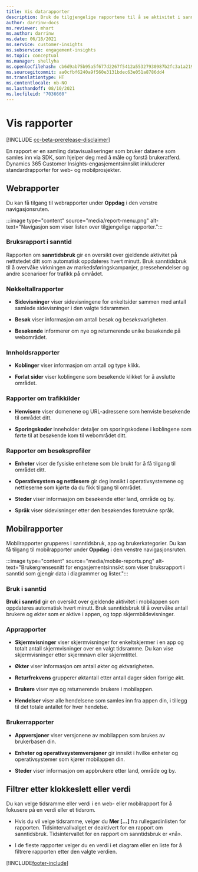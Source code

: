 ```yaml
---
title: Vis datarapporter
description: Bruk de tilgjengelige rapportene til å se aktivitet i sanntid på nettstedet ditt.
author: darrinw-docs
ms.reviewer: mhart
ms.author: darrinw
ms.date: 06/18/2021
ms.service: customer-insights
ms.subservice: engagement-insights
ms.topic: conceptual
ms.manager: shellyha
ms.openlocfilehash: cb6d9ab75b95a5f677d2267f5412a55327930987b2fc3a1a21958633a8116bd2
ms.sourcegitcommit: aa0cfbf6240a9f560e3131bdec63e051a8786dd4
ms.translationtype: HT
ms.contentlocale: nb-NO
ms.lasthandoff: 08/10/2021
ms.locfileid: "7036660"
---
```

# <a name="view-reports"></a>Vis rapporter

[!INCLUDE [cc-beta-prerelease-disclaimer](includes/cc-beta-prerelease-disclaimer.md)]

En rapport er en samling datavisualiseringer som bruker dataene som samles inn via SDK, som hjelper deg med å måle og forstå brukeratferd. Dynamics 365 Customer Insights-engasjementsinnsikt inkluderer standardrapporter for web- og mobilprosjekter.  

## <a name="web-reports"></a>Webrapporter

Du kan få tilgang til webrapporter under **Oppdag** i den venstre navigasjonsruten.

:::image type="content" source="media/report-menu.png" alt-text="Navigasjon som viser listen over tilgjengelige rapporter.":::

### <a name="real-time-usage-report"></a>Bruksrapport i sanntid

Rapporten om **sanntidsbruk** gir en oversikt over gjeldende aktivitet på nettstedet ditt som automatisk oppdateres hvert minutt. Bruk sanntidsbruk til å overvåke virkningen av markedsføringskampanjer, pressehendelser og andre scenarioer for trafikk på området.

### <a name="key-metrics-reports"></a>Nøkkeltallrapporter

- **Sidevisninger** viser sidevisningene for enkeltsider sammen med antall samlede sidevisninger i den valgte tidsrammen.

- **Besøk** viser informasjon om antall besøk og besøksvarigheten.

- **Besøkende** informerer om nye og returnerende unike besøkende på webområdet.

### <a name="content-reports"></a>Innholdsrapporter

- **Koblinger** viser informasjon om antall og type klikk.

- **Forlat sider** viser koblingene som besøkende klikket for å avslutte området.

### <a name="traffic-sources-reports"></a>Rapporter om trafikkilder

- **Henvisere** viser domenene og URL-adressene som henviste besøkende til området ditt.

- **Sporingskoder** inneholder detaljer om sporingskodene i koblingene som førte til at besøkende kom til webområdet ditt.

### <a name="visitor-profiles-reports"></a>Rapporter om besøksprofiler

- **Enheter** viser de fysiske enhetene som ble brukt for å få tilgang til området ditt.

- **Operativsystem og nettlesere** gir deg innsikt i operativsystemene og nettleserne som kjørte da du fikk tilgang til området.

- **Steder** viser informasjon om besøkende etter land, område og by.

- **Språk** viser sidevisninger etter den besøkendes foretrukne språk.

## <a name="mobile-reports"></a>Mobilrapporter

Mobilrapporter grupperes i sanntidsbruk, app og brukerkategorier. Du kan få tilgang til mobilrapporter under **Oppdag** i den venstre navigasjonsruten.   

:::image type="content" source="media/mobile-reports.png" alt-text="Brukergrensesnitt for engasjementsinnsikt som viser bruksrapport i sanntid som gjengir data i diagrammer og lister.":::   

### <a name="real-time-usage"></a>Bruk i sanntid

**Bruk i sanntid** gir en oversikt over gjeldende aktivitet i mobilappen som oppdateres automatisk hvert minutt. Bruk sanntidsbruk til å overvåke antall brukere og økter som er aktive i appen, og topp skjermbildevisninger.

### <a name="app-reports"></a>Apprapporter

- **Skjermvisninger** viser skjermvisninger for enkeltskjermer i en app og totalt antall skjermvisninger over en valgt tidsramme. Du kan vise skjermvisninger etter skjermnavn eller skjermtittel.

- **Økter** viser informasjon om antall økter og øktvarigheten.

- **Returfrekvens** grupperer øktantall etter antall dager siden forrige økt.

- **Brukere** viser nye og returnerende brukere i mobilappen.

- **Hendelser** viser alle hendelsene som samles inn fra appen din, i tillegg til det totale antallet for hver hendelse.

### <a name="user-reports"></a>Brukerrapporter

- **Appversjoner** viser versjonene av mobilappen som brukes av brukerbasen din.

- **Enheter og operativsystemversjoner** gir innsikt i hvilke enheter og operativsystemer som kjører mobilappen din.

- **Steder** viser informasjon om appbrukere etter land, område og by.

## <a name="filter-by-time-or-value"></a>Filtrer etter klokkeslett eller verdi

Du kan velge tidsramme eller verdi i en web- eller mobilrapport for å fokusere på en verdi eller et tidsrom. 

- Hvis du vil velge tidsramme, velger du **Mer [...]** fra rullegardinlisten for rapporten. Tidsintervallvalget er deaktivert for en rapport om sanntidsbruk. Tidsintervallet for en rapport om sanntidsbruk er «nå».

- I de fleste rapporter velger du en verdi i et diagram eller en liste for å filtrere rapporten etter den valgte verdien.

[!INCLUDE[footer-include](../includes/footer-banner.md)]